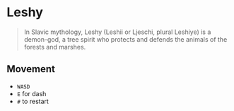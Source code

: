 # Leshy

> In Slavic mythology, Leshy (Leshii or Ljeschi, plural Leshiye) is a demon-god, a tree spirit who protects and defends the animals of the forests and marshes.

## Movement

- `WASD`
- `E` for dash
- `#` to restart
